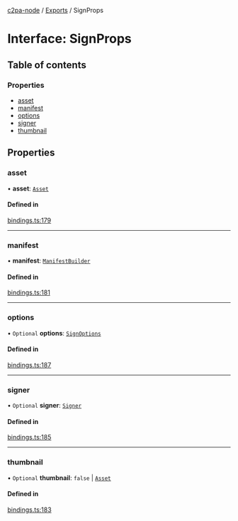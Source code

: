 [c2pa-node](../README.md) / [Exports](../modules.md) / SignProps

# Interface: SignProps

## Table of contents

### Properties

- [asset](SignProps.md#asset)
- [manifest](SignProps.md#manifest)
- [options](SignProps.md#options)
- [signer](SignProps.md#signer)
- [thumbnail](SignProps.md#thumbnail)

## Properties

### asset

• **asset**: [`Asset`](Asset.md)

#### Defined in

[bindings.ts:179](https://github.com/contentauth/c2pa-node/blob/46975b6/js-src/bindings.ts#L179)

___

### manifest

• **manifest**: [`ManifestBuilder`](../classes/ManifestBuilder.md)

#### Defined in

[bindings.ts:181](https://github.com/contentauth/c2pa-node/blob/46975b6/js-src/bindings.ts#L181)

___

### options

• `Optional` **options**: [`SignOptions`](SignOptions.md)

#### Defined in

[bindings.ts:187](https://github.com/contentauth/c2pa-node/blob/46975b6/js-src/bindings.ts#L187)

___

### signer

• `Optional` **signer**: [`Signer`](../modules.md#signer)

#### Defined in

[bindings.ts:185](https://github.com/contentauth/c2pa-node/blob/46975b6/js-src/bindings.ts#L185)

___

### thumbnail

• `Optional` **thumbnail**: ``false`` \| [`Asset`](Asset.md)

#### Defined in

[bindings.ts:183](https://github.com/contentauth/c2pa-node/blob/46975b6/js-src/bindings.ts#L183)
